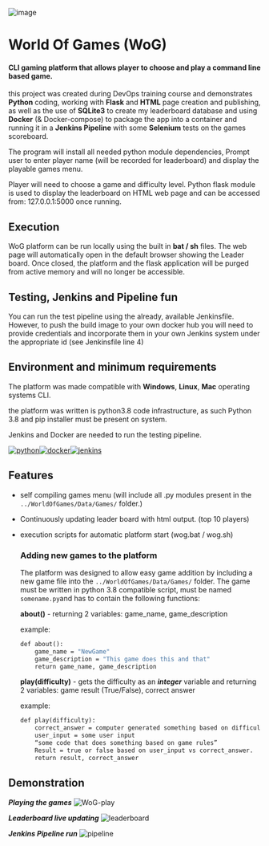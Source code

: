 ![image](https://user-images.githubusercontent.com/97593405/157765848-53b2e1a3-c233-4a60-9513-c60f4443fa73.png)

# World Of Games (WoG)  
#### CLI gaming platform that allows player to choose and play a command line based game.
this project was created during DevOps training course and demonstrates **Python** coding, working with **Flask** and **HTML** page creation and publishing, as well as the use of **SQLite3** to create my leaderboard database and using **Docker** (& Docker-compose) to package the app into a container and running it in a **Jenkins Pipeline** with some **Selenium** tests on the games scoreboard.  

The program will install all needed python module dependencies, Prompt user to enter player name (will be recorded for leaderboard) and display the playable games menu. 

Player will need to choose a game and difficulty level. 
Python flask module is used to display the leaderboard  on HTML web page and can be accessed from: 127.0.0.1:5000 once running. 

## Execution

WoG platform can be run locally using the built in **bat / sh** files. The web page will automatically open in the default browser showing the Leader board. Once closed, the platform and the flask application will be purged from active memory and will no longer be accessible.


## Testing, Jenkins and Pipeline fun
You can run the test pipeline using the already, available Jenkinsfile. However, to push the build image to your own docker hub you will need to provide credentials and incorporate them in your own Jenkins system under the appropriate id (see Jenkinsfile line 4)


## Environment and minimum requirements

The platform was made compatible with **Windows**, **Linux**, **Mac** operating systems CLI.

the platform was written is python3.8 code infrastructure, as such 
Python 3.8 and pip installer must be present on system.

Jenkins and Docker are needed to run the testing pipeline.

[![python](https://user-images.githubusercontent.com/97593405/157931793-17ac9e96-93e6-40ec-9e12-6b612d157d35.png)][1][![docker](https://user-images.githubusercontent.com/97593405/157931835-9583e015-793d-4777-9dc3-8e8a23661bd0.png)][2][![jenkins](https://user-images.githubusercontent.com/97593405/157931843-2c274077-857d-43e4-9e75-14ac02d3f7fc.png)][3]

[1]: https://www.python.org/downloads/release/python-380/
[2]: https://www.docker.com/products/docker-desktop
[3]: https://www.jenkins.io/download/


## Features

- self compiling games menu (will include all .py modules present in the `../WorldOfGames/Data/Games/` folder.)

- Continuously updating leader board with html output. (top 10 players) 

- execution scripts for automatic platform start (wog.bat / wog.sh)



    ### Adding new games to the platform

    The platform was designed to allow easy game addition by including a new game file into the 
    `../WorldOfGames/Data/Games/` folder. The game must be written in python 3.8 compatible script,
    must be named `somename.py`and has to contain the following functions:
   
    **about()**  -  returning 2 variables: game_name, game_description
   
    example:
    ```python3.8
    def about():
   	    game_name = "NewGame"
        game_description = "This game does this and that"
        return game_name, game_description
    ```
    
    **play(difficulty)** - gets the difficulty  as an **_integer_** variable and returning 2 variables: game result (True/False), correct answer
    
    example:
    ```python3.8
    def play(difficulty):
        correct_answer = computer generated something based on difficulty.
        user_input = some user input
        “some code that does something based on game rules”
        Result = true or false based on user_input vs correct_answer.
        return result, correct_answer
    ```	

## Demonstration
**_Playing the games_**
![WoG-play](https://user-images.githubusercontent.com/97593405/157942891-219998d0-881e-4ec8-b890-374c9314472a.gif)

**_Leaderboard live updating_**
![leaderboard](https://user-images.githubusercontent.com/97593405/157944981-daf7ce2f-afb0-4a28-bf3a-63b3dbaaa9e6.gif)

**_Jenkins Pipeline run_**
![pipeline](https://user-images.githubusercontent.com/97593405/157945264-8d40ca8d-5f1d-4d99-9c3d-40fef3da0fa4.gif)


